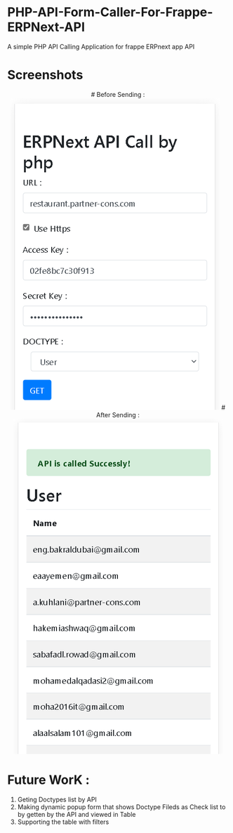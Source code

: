 # PHP-API-Form-Caller-For-Frappe-ERPNext-API
A simple PHP API Calling Application for frappe ERPnext app API

# Screenshots
<div align="center">
  # Before Sending :
  <img src="https://github.com/BakrAldubai/PHP-API-Form-Caller-For-Frappe-ERPNext-API/blob/main/1.PNG" >
  # After Sending :
  <img src="https://github.com/BakrAldubai/PHP-API-Form-Caller-For-Frappe-ERPNext-API/blob/main/2.PNG">
</div>


# Future WorK :
<ol>
<li>Geting Doctypes list by API </li>
<li>Making dynamic popup form that shows Doctype Fileds as Check list to by getten by the API and viewed in Table</li>
<li>Supporting the table with filters</li>
</ol>
